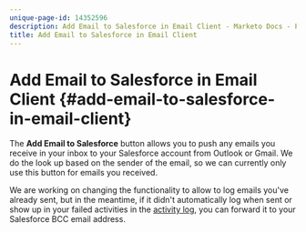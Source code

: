 ```yaml
---
unique-page-id: 14352596
description: Add Email to Salesforce in Email Client - Marketo Docs - Product Documentation
title: Add Email to Salesforce in Email Client
---
```


# Add Email to Salesforce in Email Client {#add-email-to-salesforce-in-email-client}

The **Add Email to Salesforce** button allows you to push any emails you receive in your inbox to your Salesforce account from Outlook or Gmail. We do the look up based on the sender of the email, so we can currently only use this button for emails you received.

We are working on changing the functionality to allow to log emails you've already sent, but in the meantime, if it didn't automatically log when sent or show up in your failed activities in the [activity log](https://toutapp.com/), you can forward it to your Salesforce BCC email address.
